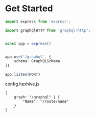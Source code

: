# Get Started

```typescript
import express from 'express';

import graphqlHTTP from 'graphql-http';


const app = express()


app.use('/graphql', {
    schema: GraphQLSchema
})

app.listen(PORT)

```

config.hexhive.js
```
{
    graph: "/graphql" | {
        "Name": "/route/name"
    }
}
```